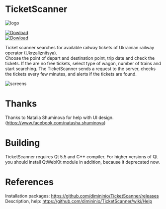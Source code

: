 # TicketScanner  
![logo](https://cloud.githubusercontent.com/assets/9840426/21867770/615e720a-d858-11e6-87d0-0087e8b1d50d.png)

[![Dowload](https://img.shields.io/badge/download%20%7C%20windows-v.1.0.5-blue.svg)](https://github.com/dimininio/TicketScanner/releases/download/1.0.5/TScannerSetup1.0.5-windows-x86.rar)  
[![Dowload](https://img.shields.io/badge/download%20%7C%20macOS%20-v.1.0.5-blue.svg)](https://github.com/dimininio/TicketScanner/releases/download/1.0.5/TicketScanner1.0.5-macOS.dmg) 

<!--
<p align="right">
    <a href="https://github.com/dimininio/TicketScanner/releases/download/1.0.3/TScanner1.0.3-windows-x86.zip">
        <img src="https://img.shields.io/badge/download%20%7C%20windows-v.1.0.3-blue.svg"
             alt="Dowload">
    </a>  
</p>
<p align="right">
    <a href="https://github.com/dimininio/TicketScanner/releases/download/1.0.3/TicketScanner-mac-x64.dmg">
        <img src="https://img.shields.io/badge/download%20%7C%20macOS-v.1.0.3-blue.svg"
             alt="Dowload">
    </a>    
</p>
<-->

Ticket scanner searches for available railway tickets of Ukrainian railway operator (Ukrzaliznitsya).   
Choose the point of depart and destination point, trip date and check the tickets. If the are no free tickets, select type of wagon, number of trains and start searching. The TicketScanner sends a request to the server, checks the tickets every few minutes, and alerts if the tickets are found.

![screens](https://cloud.githubusercontent.com/assets/9840426/21824550/968ec5ae-d788-11e6-985d-ab1ad5141276.png)

# Thanks
Thanks to Natalia Shuminova for help with UI design. (https://www.facebook.com/natasha.shuminova)

# Building
TicketScanner requires Qt 5.5 and C++ compiler. For higher versions of Qt you should install QtWebKit module in addition, because it deprecated now.

# References
Installation packages:  https://github.com/dimininio/TicketScanner/releases   
Description, help:      https://github.com/dimininio/TicketScanner/wiki/Help
